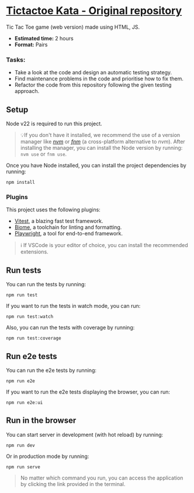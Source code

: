 # [Tictactoe Kata - Original repository](https://yelynn1.github.io/tictactoe/)

Tic Tac Toe game (web version) made using HTML, JS.

- **Estimated time:** 2 hours
- **Format:** Pairs

### Tasks:
* Take a look at the code and design an automatic testing strategy.
* Find maintenance problems in the code and prioritise how to fix them.
* Refactor the code from this repository following the given testing approach.

## Setup

Node v22 is required to run this project.

> 💡If you don't have it installed, we recommend the use of a version manager
> like [_nvm_](https://github.com/nvm-sh/nvm) or [_fnm_](https://github.com/Schniz/fnm) (a cross-platform alternative to
> _nvm_). After installing the manager, you can install the Node version by running: `nvm use` or `fnm use`.

Once you have Node installed, you can install the project dependencies by running:

`npm install`

### Plugins

This project uses the following plugins:

- [Vitest](https://vitest.dev/), a blazing fast test framework.
- [Biome](https://biomejs.dev/), a toolchain for linting and formatting.
- [Playwright](https://playwright.dev/), a tool for end-to-end framework.

> ℹ️ If VSCode is your editor of choice, you can install the recommended extensions.

## Run tests

You can run the tests by running:

`npm run test`

If you want to run the tests in watch mode, you can run:

`npm run test:watch`

Also, you can run the tests with coverage by running:

`npm run test:coverage`

## Run e2e tests

You can run the e2e tests by running:

`npm run e2e`

If you want to run the e2e tests displaying the browser, you can run:

`npm run e2e:ui`

## Run in the browser

You can start server in development (with hot reload) by running:

`npm run dev`

Or in production mode by running:

`npm run serve`

> No matter which command you run, you can access the application by clicking the link provided in the terminal.